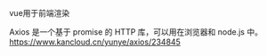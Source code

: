 

vue用于前端渲染

Axios 是一个基于 promise 的 HTTP 库，可以用在浏览器和 node.js 中。
https://www.kancloud.cn/yunye/axios/234845